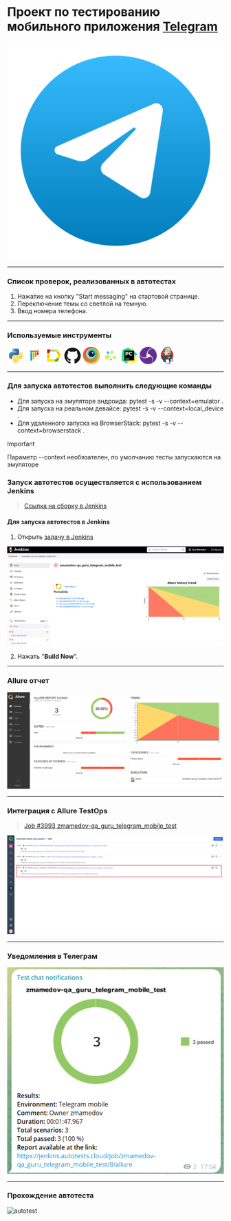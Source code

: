 # Проект по тестированию мобильного приложения <a target="_blank" href="https://telegram.org/">Telegram</a>

![main page screenshot](pictures/telegram_logo.svg)

---
### Список проверок, реализованных в автотестах
1. Нажатие на кнопку "Start messaging" на стартовой странице.
2. Переключение темы со светлой на темную.
3. Ввод номера телефона.

---

### Используемые инструменты
<img title="Python" src="pictures/icons/python.svg" height="40" width="40"/> <img title="Pytest" src="pictures/icons/pytest.svg" height="40" width="40"/> <img title="Allure Report" src="pictures/icons/allure_report.png" height="40" width="40"/> <img title="GitHub" src="pictures/icons/github.svg" height="40" width="40"/> <img title="BrowserStack" src="pictures/icons/browserstack.svg" height="40" width="40"/> <img title="Selene" src="pictures/icons/selene.png" height="40" width="40"/> <img title="Pycharm" src="pictures/icons/pycharm-original.svg" height="40" width="40"/> <img title="Appium" src="pictures/icons/appium.svg" height="40" width="40"/> <img title="Jenkins" src="pictures/icons/jenkins-original.svg" height="40" width="40"/>

---

### Для запуска автотестов выполнить следующие команды

* Для запуска на эмуляторе андроида:       pytest -s -v --context=emulator .
* Для запуска на реальном девайсе:         pytest -s -v --context=local_device .
* Для удаленного запуска на BrowserStack:  pytest -s -v --context=browserstack .

> [!IMPORTANT]
> 
> Параметр --context необязателен, по умолчанию тесты запускаются на эмуляторе

### Запуск автотестов осуществляется с использованием Jenkins
> [Ссылка на сборку в Jenkins](https://jenkins.autotests.cloud/job/zmamedov-qa_guru_telegram_mobile_test/)

#### Для запуска автотестов в Jenkins
1. Открыть [задачу в Jenkins](https://jenkins.autotests.cloud/job/zmamedov-qa_guru_telegram_mobile_test/)

![jenkins job main page](pictures/Jenkins_job_main_page.png)

2. Нажать "**Build Now**".

---

### Allure отчет

![allure_report main page](pictures/allure_report_main_page.png)

---

### Интеграция с Allure TestOps

> [Job #3993 zmamedov-qa_guru_telegram_mobile_test](https://allure.autotests.cloud/project/4223/jobs)

![allure_testops job](pictures/allure_testops_job.png)

---

### Уведомления в Телеграм

![telegram_notification](pictures/tg_notification.png)

---

### Прохождение автотеста

![autotest](pictures/test_type_phone_number.gif)
